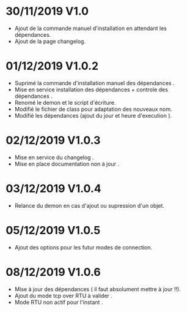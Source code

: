 
# 30/11/2019  V1.0

- Ajout de la commande manuel d'installation en attendant les dépendances.
- Ajout de la page changelog. 

# 01/12/2019 V1.0.2

- Suprimé la commande d'installation manuel des dépendances .
- Mise en service installation des dépendances + controle des dépendances . 
- Renomé le demon et le script d'écriture. 
- Modifié le fichier de class pour adaptation des nouveaux nom.
- Modifié les dépendances (ajout du jour et heure d'execution ).

# 02/12/2019 V1.0.3 

- Mise en service du changelog .
- Mise en place documentation non à jour . 

# 03/12/2019 V1.0.4

- Relance du demon en cas d'ajout ou supression d'un objet. 

# 05/12/2019 V1.0.5

- Ajout des options pour les futur modes de connection.

# 08/12/2019 V1.0.6 

- Mise à jour des dépendances ( il faut absolument mettre à jour !!).
- Ajout du mode tcp over RTU à valider .
- Mode RTU non actif pour l'instant .